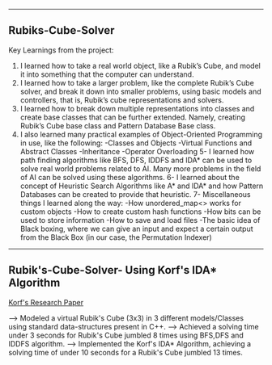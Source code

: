 ---------------------------------------------------------------------------------------------------------------------------------------
Rubiks-Cube-Solver
---------------------------------------------------------------------------------------------------------------------------------------

Key Learnings from the project:

 1. I learned how to take a real world object, like a Rubik’s Cube, and model it into something that the computer can understand.
 2. I learned how to take a larger problem, like the complete Rubik’s Cube solver, and break it down into smaller problems, using basic models and controllers, that is, Rubik’s cube representations and solvers.
 3. I learned how to break down multiple representations into classes and create base classes that can be further extended. Namely, creating Rubik’s Cube base class and Pattern Database Base class.
 4. I also learned many practical examples of Object-Oriented Programming in use, like the following:
   -Classes and Objects 
   -Virtual Functions and Abstract Classes
   -Inheritance
   -Operator Overloading
 5- I learned how path finding algorithms like BFS, DFS, IDDFS and IDA* can be used to solve real world problems related to AI. Many more problems in the field of AI can be solved using these algorithms.
 6- I learned about the concept of Heuristic Search Algorithms like A* and IDA* and how Pattern Databases can be created to provide that heuristic.
 7- Miscellaneous things I learned along the way:
      -How unordered_map<> works for custom objects
      -How to create custom hash functions
      -How bits can be used to store information
      -How to save and load files 
      -The basic idea of Black boxing, where we can give an input and expect a certain output from the Black Box (in our case, the Permutation Indexer)

-------------------------------------------------------------------------------------------------------------------------------------------------------------
Rubik's-Cube-Solver- Using Korf's IDA* Algorithm
-------------------------------------------------------------------------------------------------------------------------------------------------------------

[Korf's Research Paper]([url](https://cdn.aaai.org/AAAI/1997/AAAI97-109.pdf))

--> Modeled a virtual Rubik's Cube (3x3) in 3 different models/Classes using standard data-structures present in C++.
--> Achieved a solving time under 3 seconds for Rubik's Cube jumbled 8 times using BFS,DFS and IDDFS algorithm.
--> Implemented the Korf's IDA*  Algorithm, achieving a solving time of under 10 seconds for a Rubik's Cube jumbled 13 times.

